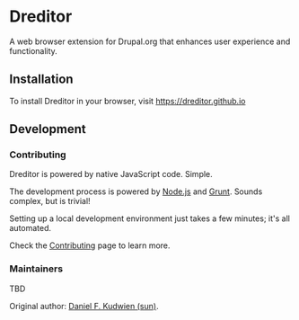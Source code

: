 # Dreditor
A web browser extension for Drupal.org that enhances user experience and
functionality.

## Installation
To install Dreditor in your browser, visit https://dreditor.github.io

## Development

### Contributing
Dreditor is powered by native JavaScript code.  Simple.

The development process is powered by [Node.js](http://nodejs.org) and
[Grunt](http://gruntjs.com).  Sounds complex, but is trivial!

Setting up a local development environment just takes a few minutes; it's all
automated.

Check the [Contributing](https://dreditor.github.io/development/contributing) page to
learn more.

### Maintainers
TBD

Original author: [Daniel F. Kudwien (sun)](https://drupal.org/user/54136).
